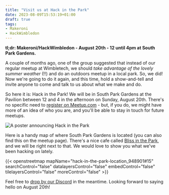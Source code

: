 ```yaml
---
title: "Visit us at Hack in the Park"
date: 2023-08-09T15:53:19+01:00
draft: true
tags:
- Makeroni
- HackWimbledon
---
```


**tl;dr: Makeroni/HackWimbledon - August 20th - 12 until 4pm at South Park Gardens.**

A couple of months ago, one of the group suggested that instead of our regular meetup at Wimbletech, we should *take advantage of the lovely summer weather* (!!) and do an outdoors meetup in a local park. So, we did! Now we're going to do it again, and this time, hold a show-and-tell and invite anyone to come and talk to us about what we make and do.

So here it is: Hack in the Park! We will be in South Park Gardens at the Pavilion between 12 and 4 in the afternoon on Sunday, August 20th. There's no specific need to [register on Meetup.com](https://www.meetup.com/makeroni/events/292468375/) - but, if you do, we might have more of an idea of who you are, and you'll be able to stay in touch for future meetups.

![A poster announcing Hack in the Park](/images/hack-in-the-park-aug-2023/poster.png)

Here is a handy map of where South Park Gardens is located (you can also find this on the meetup page). There's a nice cafe called [Bliss in the Park](https://www.facebook.com/blissinthepark/), and we will be right next to that. We would love to show you what we've been hacking on lately.

{{< openstreetmap mapName="hack-in-the-park-location_948901#15" searchControl="false" datalayersControl="false" embedControl="false" tilelayersControl="false" moreControl="false" >}}

Feel free to [drop by our Discord](https://discord.gg/HYYXHSu) in the meantime. Looking forward to saying hello on August 20th!
